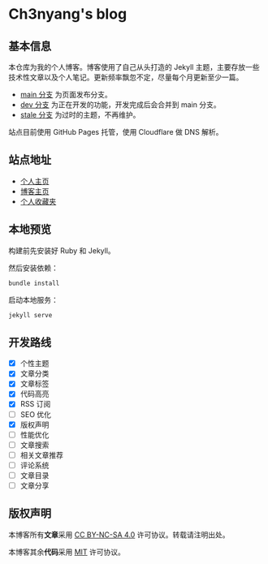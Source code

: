 # Ch3nyang's blog

## 基本信息

本仓库为我的个人博客。博客使用了自己从头打造的 Jekyll 主题，主要存放一些技术性文章以及个人笔记。更新频率飘忽不定，尽量每个月更新至少一篇。

- [main 分支](https://github.com/WCY-dt/blog/tree/main) 为页面发布分支。
- [dev 分支](https://github.com/WCY-dt/blog/tree/dev) 为正在开发的功能，开发完成后会合并到 main 分支。
- [stale 分支](https://github.com/WCY-dt/blog/tree/stale) 为过时的主题，不再维护。

站点目前使用 GitHub Pages 托管，使用 Cloudflare 做 DNS 解析。

## 站点地址

- [个人主页](https://ch3nyang.top/)
- [博客主页](https://blog.ch3nyang.top/)
- [个人收藏夹](https://mind.ch3nyang.top/)

## 本地预览

构建前先安装好 Ruby 和 Jekyll。

然后安装依赖：

```bash
bundle install
```

启动本地服务：

```bash
jekyll serve
```

## 开发路线

- [x] 个性主题
- [x] 文章分类
- [x] 文章标签
- [x] 代码高亮
- [x] RSS 订阅
- [ ] SEO 优化
- [x] 版权声明
- [ ] 性能优化
- [ ] 文章搜索
- [ ] 相关文章推荐
- [ ] 评论系统
- [ ] 文章目录
- [ ] 文章分享

## 版权声明

本博客所有**文章**采用 [CC BY-NC-SA 4.0](https://creativecommons.org/licenses/by-nc-sa/4.0/) 许可协议。转载请注明出处。

本博客其余**代码**采用 [MIT](https://opensource.org/licenses/MIT) 许可协议。
